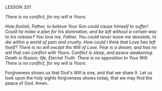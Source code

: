 *LESSON 331*

*There is no conflict, for my will is Yours.*

_How foolish, Father, to believe Your Son could cause himself to suffer! Could he make a plan for his damnation, and be left without a certain way to his release? You love me, Father. You could never leave me desolate, to die within a world of pain and cruelty. How could I think that Love has left Itself? There is no will except the Will of Love. Fear is a dream, and has no will that can conflict with Yours. Conflict is sleep, and peace awakening. Death is illusion; life, Eternal Truth. There is no opposition to Your Will. There is no conflict, for my will is Yours._

Forgiveness shows us that God's Will is one, and that we share It. Let us look upon the holy sights forgiveness shows today, that we may find the peace of God. Amen.